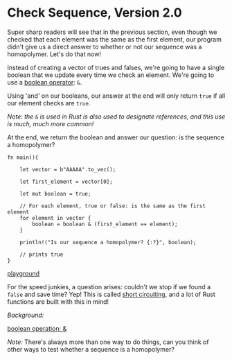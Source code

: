 # Check Sequence, Version 2.0

Super sharp readers will see that in the previous section, even though we checked that each element was the same as the first element, our program didn't give us a direct answer to whether or not our sequence was a homopolymer. Let's do that now!

Instead of creating a vector of trues and falses, we're going to have a single boolean that we update every time we check an element. We're going to use a [boolean operator](https://doc.rust-lang.org/reference/types/boolean.html): `&`.

Using 'and' on our booleans, our answer at the end will only return `true` if all our element checks are `true`.

*Note: the `&` is used in Rust is also used to designate references, and this use is much, much more common!*

At the end, we return the boolean and answer our question: is the sequence a homopolymer?

```
fn main(){

    let vector = b"AAAAA".to_vec();
    
    let first_element = vector[0];
        
    let mut boolean = true;

    // For each element, true or false: is the same as the first element    
    for element in vector {
        boolean = boolean & (first_element == element);
    }

    println!("Is our sequence a homopolymer? {:?}", boolean);

    // prints true
}
```

[playground](https://play.rust-lang.org/?version=stable&mode=debug&edition=2018&gist=e6c7c5bb976fed2f87ecc9edd50206d2)

For the speed junkies, a question arises: couldn't we stop if we found a `false` and save time? Yep! This is called [short circuiting](./Index/Short_Circuit.md), and a lot of Rust functions are built with this in mind!

*Background:*

[boolean operation: &](https://doc.rust-lang.org/reference/types/boolean.html)

*Note:* There's always more than one way to do things, can you think of other ways to test whether a sequence is a homopolymer?
